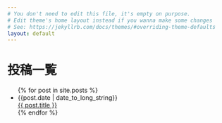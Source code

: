 ```yaml
---
# You don't need to edit this file, it's empty on purpose.
# Edit theme's home layout instead if you wanna make some changes
# See: https://jekyllrb.com/docs/themes/#overriding-theme-defaults
layout: default
---
```


# 投稿一覧

<ul>
{% for post in site.posts %}
    <li>
        <span>{{post.date | date_to_long_string}}</span> <br>
        <a href="{{post.url | absolute_url}}">{{ post.title }}</a>
    </li>
{% endfor %}
</ul>

